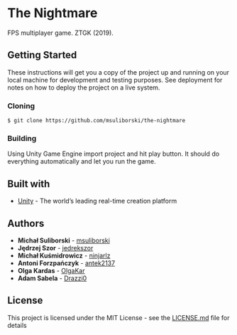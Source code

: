 # The Nightmare

FPS multiplayer game. ZTGK (2019).


## Getting Started

These instructions will get you a copy of the project up and running on your local machine for development and testing purposes. See deployment for notes on how to deploy the project on a live system.

### Cloning

```
$ git clone https://github.com/msuliborski/the-nightmare
```

### Building

Using Unity Game Engine import project and hit play button. It should do everything automatically and let you run the game.

## Built with

* [Unity](https://unity.com/) - The world’s leading
real-time creation platform

## Authors

* **Michał Suliborski** - [msuliborski](https://github.com/msuliborski)
* **Jędrzej Szor** - [jedrekszor](https://github.com/jedrekszor)
* **Michał Kuśmidrowicz** - [ninjarlz](https://github.com/ninjarlz)
* **Antoni Forzpańczyk** - [antek2137](https://github.com/antek2137)
* **Olga Kardas** - [OlgaKar](https://github.com/OlgaKar)
* **Adam Sabela** - [Drazzi0](https://github.com/Drazzi0)

## License

This project is licensed under the MIT License - see the [LICENSE.md](LICENSE.md) file for details



